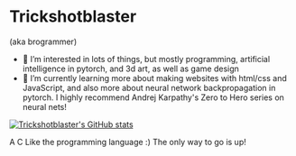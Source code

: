 <h1>Trickshotblaster</h1>

(aka brogrammer)
<br>

- 👀 I’m interested in lots of things, but mostly programming, artificial intelligence in pytorch, and 3d art, as well as game design
- 🌱 I’m currently learning more about making websites with html/css and JavaScript, and also more about neural network backpropagation in pytorch. I highly recommend Andrej Karpathy's Zero to Hero series on neural nets!

[![Trickshotblaster's GitHub stats](https://github-readme-stats.vercel.app/api?username=Trickshotblaster&show_icons=true&theme=radical)](https://github.com/anuraghazra/github-readme-stats)

A C Like the programming language :)
The only way to go is up!
<!---
Trickshotblaster/Trickshotblaster is a ✨ special ✨ repository because its `README.md` (this file) appears on your GitHub profile.
You can click the Preview link to take a look at your changes.
--->
